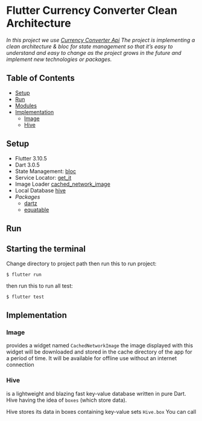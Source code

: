 # Flutter Currency Converter Clean Architecture
<i> In this project we use [Currency Converter Api](https://www.currencyconverterapi.com/)
The project is implementing  a clean architecture & bloc for state management so that it’s easy to understand and easy to change as the project grows in the future and implement new technologies or packages.
</i>



## Table of Contents
- [Setup](#intro)
- [Run](#run)
- [Modules](#modules)
- [Implementation](#implementation)
  - [Image](#hive) 
  - [Hive](#hive)
  



## Setup
 - Flutter 3.10.5
 - Dart 3.0.5
 - State Management: [bloc](https://pub.dev/packages/flutter_bloc)
 - Service Locator: [get_it](https://pub.dev/packages/get_it)
 - Image Loader [cached_network_image](https://pub.dev/packages/cached_network_image)
 - Local Database [hive](https://pub.dev/packages/hive)
 - *Packages*
   - [dartz](https://pub.dev/packages/freezed)
   - [equatable](https://pub.dev/packages/equatable)

## Run
Starting the terminal
---------------------
Change directory to project path
then run this to run project:
```
$ flutter run
```

then run this to run all test:
```
$ flutter test
```



## Implementation
### Image
provides a widget named `CachedNetworkImage` the image displayed with this widget will be downloaded and stored in the cache directory of the app for a period of time. It will be available for offline use without an internet connection
### Hive
is a lightweight and blazing fast key-value database written in pure Dart.
Hive having the idea of `boxes` (which store data).

Hive stores its data in boxes containing key-value sets `Hive.box`
You can call 